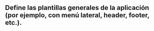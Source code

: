 ## Define las plantillas generales de la aplicación (por ejemplo, con menú lateral, header, footer, etc.).
